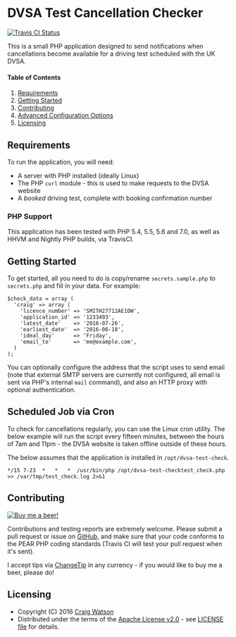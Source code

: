 # DVSA Test Cancellation Checker

[![Travis CI Status](https://travis-ci.org/craigwatson/dvsa-test-check.svg?branch=master)](https://travis-ci.org/craigwatson/dvsa-test-check)

This is a small PHP application designed to send notifications when cancellations become available for a driving test scheduled with the UK DVSA.

#### Table of Contents

1. [Requirements](#requirements)
1. [Getting Started](#getting-started)
1. [Contributing](#contributing)
1. [Advanced Configuration Options](#advanced-configuration-options)
1. [Licensing](#licensing)

## Requirements

To run the application, you will need:

  * A server with PHP installed (ideally Linux)
  * The PHP `curl` module - this is used to make requests to the DVSA website
  * A _booked_ driving test, complete with booking confirmation number

### PHP Support

This application has been tested with PHP 5.4, 5.5, 5.6 and 7.0, as well as HHVM and Nightly PHP builds, via TravisCI.

## Getting Started

To get started, all you need to do is copy/rename `secrets.sample.php` to `secrets.php` and fill in your data. For example:

```
$check_data = array (
  'craig' => array (
    'licence_number' => 'SMITH27712AE1OW',
    'application_id' => '1233493',
    'latest_date'    => '2016-07-26',
    'earliest_date'  => '2016-06-18',
    'ideal_day'      => 'Friday',
    'email_to'       => 'me@example.com',
  )
);
```

You can optionally configure the address that the script uses to send email (note that external SMTP servers are currently not configured, all email is sent via PHP's internal `mail` command), and also an HTTP proxy with optional authentication.

## Scheduled Job via Cron

To check for cancellations regularly, you can use the Linux cron utility. The below example will run the script every fifteen minutes, between the hours of 7am and 11pm - the DVSA website is taken offline outside of these hours.

The below assumes that the application is installed in `/opt/dvsa-test-check`.

```
*/15 7-23  *   *   *  /usr/bin/php /opt/dvsa-test-checktest_check.php >> /var/tmp/test_check.log 2>&1
```

## Contributing

[![Buy me a beer!](https://cdn.changetip.com/img/graphics/Beer_Graphic.png)](https://www.changetip.com/tipme/craigwatson1987)

Contributions and testing reports are extremely welcome. Please submit a pull request or issue on [GitHub](https://github.com/craigwatson/dvsa-test-check), and make sure
that your code conforms to the PEAR PHP coding standards (Travis CI will test your pull request when it's sent).

I accept tips via [ChangeTip](https://www.changetip.com/tipme/craigwatson1987) in any currency - if you would like to buy me a beer, please do!

## Licensing

* Copyright (C) 2016 [Craig Watson](http://www.cwatson.org)
* Distributed under the terms of the [Apache License v2.0](http://www.apache.org/licenses/LICENSE-2.0) - see [LICENSE file](https://github.com/craigwatson/dvsa-test-check/blob/master/LICENSE) for details.
